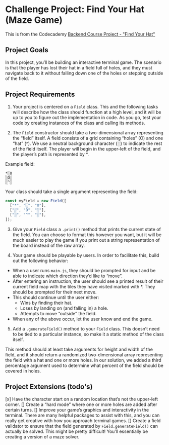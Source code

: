 # Challenge Project: Find Your Hat (Maze Game)

This is from the Codecademy [Backend Course Project - "Find Your Hat"](https://www.codecademy.com/journeys/back-end-engineer/paths/becj-22-back-end-development/tracks/becp-22-basics-of-back-end-development/modules/wdcp-22-challenge-project-find-your-hat-52ae5746-1903-4e25-a4bf-1714d3252e5e/projects/find-your-hat)

## Project Goals

In this project, you’ll be building an interactive terminal game. The scenario is that the player has lost their hat in a field full of holes, and they must navigate back to it without falling down one of the holes or stepping outside of the field.

## Project Requirements

1. Your project is centered on a `Field` class. This and the following tasks will describe how the class should function at a high level, and it will be up to you to figure out the implementation in code. As you go, test your code by creating instances of the class and calling its methods.

2. The `Field` constructor should take a two-dimensional array representing the “field” itself. A field consists of a grid containing “holes” (O) and one “hat” (^). We use a neutral background character (░) to indicate the rest of the field itself. The player will begin in the upper-left of the field, and the player’s path is represented by \*.

Example field:

```
*░O
░O░
░^░
```

Your class should take a single argument representing the field:

```javascript
const myField = new Field([
  ["*", "░", "O"],
  ["░", "O", "░"],
  ["░", "^", "░"],
]);
```

3. Give your `Field` class a `.print()` method that prints the current state of the field. You can choose to format this however you want, but it will be much easier to play the game if you print out a string representation of the board instead of the raw array.

4. Your game should be playable by users. In order to facilitate this, build out the following behavior:

- When a user runs `main.js`, they should be prompted for input and be able to indicate which direction they’d like to “move”.
- After entering an instruction, the user should see a printed result of their current field map with the tiles they have visited marked with \*. They should be prompted for their next move.
- This should continue until the user either:
  - Wins by finding their hat.
  - Loses by landing on (and falling in) a hole.
  - Attempts to move “outside” the field.
- When any of the above occur, let the user know and end the game.

5. Add a `.generateField()` method to your `Field` class. This doesn’t need to be tied to a particular instance, so make it a static method of the class itself.

This method should at least take arguments for height and width of the field, and it should return a randomized two-dimensional array representing the field with a hat and one or more holes. In our solution, we added a third percentage argument used to determine what percent of the field should be covered in holes.

## Project Extensions (todo's)

[x] Have the character start on a random location that’s not the upper-left corner.
[] Create a “hard mode” where one or more holes are added after certain turns.
[] Improve your game’s graphics and interactivity in the terminal. There are many helpful packages to assist with this, and you can really get creative with how you approach terminal games.
[] Create a field validator to ensure that the field generated by `Field.generateField()` can actually be solved. This might be pretty difficult! You’ll essentially be creating a version of a maze solver.
